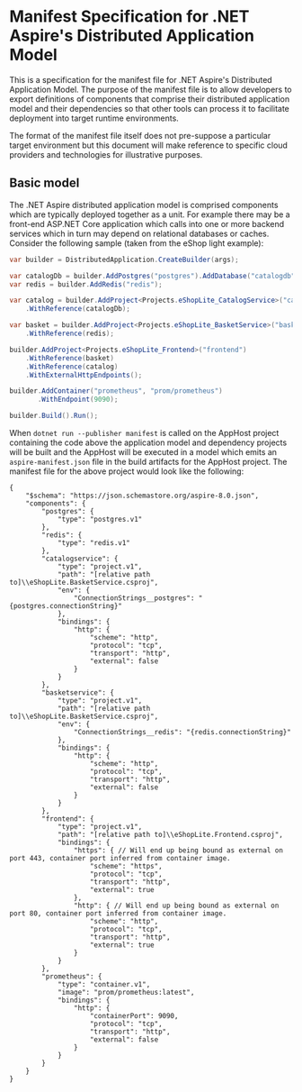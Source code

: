 # Manifest Specification for .NET Aspire's Distributed Application Model

This is a specification for the manifest file for .NET Aspire's Distributed Application Model. The purpose of the manifest file is to allow developers to export definitions of components that comprise their distributed application model and their dependencies so that other tools can process it to facilitate deployment into target runtime environments.

The format of the manifest file itself does not pre-suppose a particular target environment but this document will make reference to specific cloud providers and technologies for illustrative purposes.

## Basic model

The .NET Aspire distributed application model is comprised components which are typically deployed together as a unit. For example there may be a front-end ASP.NET Core application which calls into one or more backend services which in turn may depend on relational databases or caches. Consider the following sample (taken from the eShop light example):

```csharp
var builder = DistributedApplication.CreateBuilder(args);

var catalogDb = builder.AddPostgres("postgres").AddDatabase("catalogdb");
var redis = builder.AddRedis("redis");

var catalog = builder.AddProject<Projects.eShopLite_CatalogService>("catalogservice")
    .WithReference(catalogDb);

var basket = builder.AddProject<Projects.eShopLite_BasketService>("basketservice")
    .WithReference(redis);

builder.AddProject<Projects.eShopLite_Frontend>("frontend")
    .WithReference(basket)
    .WithReference(catalog)
    .WithExternalHttpEndpoints();

builder.AddContainer("prometheus", "prom/prometheus")
       .WithEndpoint(9090);

builder.Build().Run();
```

When ```dotnet run --publisher manifest``` is called on the AppHost project containing the code above the application model and dependency projects will be built and the AppHost will be executed in a model which emits an ```aspire-manifest.json``` file in the build artifacts for the AppHost project. The manifest file for the above project would look like the following:

```jsonc
{
    "$schema": "https://json.schemastore.org/aspire-8.0.json",
    "components": {
        "postgres": {
            "type": "postgres.v1"
        },
        "redis": {
            "type": "redis.v1"
        },
        "catalogservice": {
            "type": "project.v1",
            "path": "[relative path to]\\eShopLite.BasketService.csproj",
            "env": {
                "ConnectionStrings__postgres": "{postgres.connectionString}"
            },
            "bindings": {
                "http": {
                    "scheme": "http",
                    "protocol": "tcp",
                    "transport": "http",
                    "external": false
                }
            }
        },
        "basketservice": {
            "type": "project.v1",
            "path": "[relative path to]\\eShopLite.BasketService.csproj",
            "env": {
                "ConnectionStrings__redis": "{redis.connectionString}"
            },
            "bindings": {
                "http": {
                    "scheme": "http",
                    "protocol": "tcp",
                    "transport": "http",
                    "external": false
                }
            }
        },
        "frontend": {
            "type": "project.v1",
            "path": "[relative path to]\\eShopLite.Frontend.csproj",
            "bindings": {
                "https": { // Will end up being bound as external on port 443, container port inferred from container image.
                    "scheme": "https",
                    "protocol": "tcp",
                    "transport": "http",
                    "external": true
                },
                "http": { // Will end up being bound as external on port 80, container port inferred from container image.
                    "scheme": "http",
                    "protocol": "tcp",
                    "transport": "http",
                    "external": true
                }
            }
        },
        "prometheus": {
            "type": "container.v1",
            "image": "prom/prometheus:latest",
            "bindings": {
                "http": {
                    "containerPort": 9090,
                    "protocol": "tcp",
                    "transport": "http",
                    "external": false
                }
            }
        }
    }
}
```
